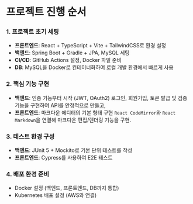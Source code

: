 # 프로젝트 진행 순서 

### 1. **프로젝트 초기 세팅**

- **프론트엔드**: React + TypeScript + Vite + TailwindCSS로 환경 설정
- **백엔드**: Spring Boot + Gradle + JPA, MySQL 세팅
- **CI/CD**: GitHub Actions 설정, Docker 파일 준비
- **DB**: MySQL을 Docker로 컨테이너화하여 로컬 개발 환경에서 빠르게 사용

### 2. **핵심 기능 구현**

- **백엔드**: 인증 기능부터 시작 (JWT, OAuth2)
  로그인, 회원가입, 토큰 발급 및 검증 기능을 구현하여 API를 안정적으로 만들고,
- **프론트엔드**: 마크다운 에디터의 기본 형태 구현
  `React CodeMirror`와 `React Markdown`을 연결해 마크다운 편집/렌더링 기능을 구현.

### 3. **테스트 환경 구성**

- **백엔드**: JUnit 5 + Mockito로 기본 단위 테스트를 작성
- **프론트엔드**: Cypress를 사용하여 E2E 테스트

### 4. **배포 환경 준비**

- Docker 설정 (백엔드, 프론트엔드, DB까지 통합)
- Kubernetes 배포 설정 (AWS와 연결)


